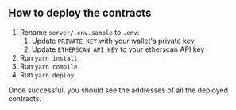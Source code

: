## How to deploy the contracts
1. Rename `server/.env.sample` to `.env`:
    1. Update `PRIVATE_KEY` with your wallet's private key 
    2. Update `ETHERSCAN_API_KEY` to your etherscan API key
2. Run `yarn install`
3. Run `yarn compile`
4. Run `yarn deploy`

Once successful, you should see the addresses of all the deployed contracts.